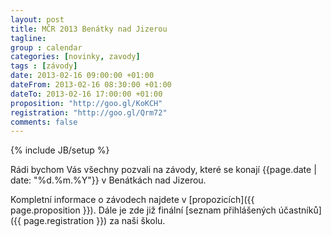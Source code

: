 ```yaml
---
layout: post
title: MČR 2013 Benátky nad Jizerou
tagline: 
group : calendar
categories: [novinky, zavody]
tags : [závody]
date: 2013-02-16 09:00:00 +01:00
dateFrom: 2013-02-16 08:30:00 +01:00
dateTo: 2013-02-16 17:00:00 +01:00
proposition: "http://goo.gl/KoKCH"
registration: "http://goo.gl/Qrm72"
comments: false
---
```

{% include JB/setup %}

Rádi bychom Vás všechny pozvali na závody, které se konají {{page.date | date: "%d.%m.%Y"}} v Benátkách nad Jizerou.

Kompletní informace o závodech najdete v [propozicích]({{ page.proposition }}). Dále je zde již finální [seznam přihlášených účastníků]({{ page.registration }}) za naši školu.
